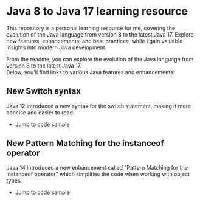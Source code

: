 # Java 8 to Java 17 learning resource

This repository is a personal learning resource for me, covering the evolution of the Java language from version 8 to the latest Java 17. Explore new features, enhancements, and best practices, while I gain valuable insights into modern Java development.

From the readme, you can explore the evolution of the Java language from version 8 to the latest Java 17.  
Below, you'll find links to various Java features and enhancements:

## New Switch syntax
 Java 12 introduced a new syntax for the switch statement, making it more concise and easier to read.
 - [Jump to code sample](https://github.com/Mehdi-17/java8_to_17_newFeatures/blob/main/src/main/java/com/activit/sfeir/SwitchSyntax/SwitchSyntaxExampleTest.java)

## New Pattern Matching for the instanceof operator
Java 14 introduced a new enhancement called "Pattern Matching for the instanceof operator" which simplifies the code when working with object types.
- [Jump to code sample](https://github.com/Mehdi-17/java8_to_17_newFeatures/blob/main/src/main/java/com/activit/sfeir/Instanceof/InstanceOfUseTest.java)
